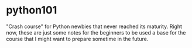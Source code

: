# python101
"Crash course" for Python newbies that never reached its maturity. Right now, these are just some notes for the beginners to be used a base for the course that I might want to prepare sometime in the future.
